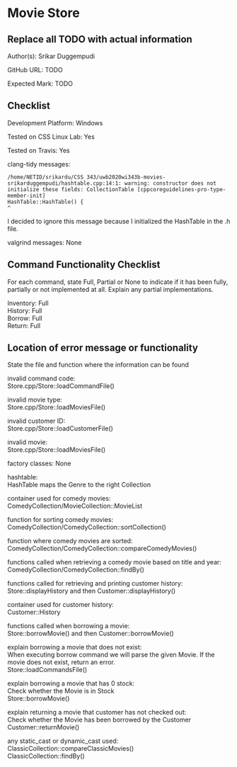 # Movie Store

## Replace all TODO with actual information

Author(s): Srikar Duggempudi

GitHub URL: TODO

Expected Mark: TODO

## Checklist

Development Platform: Windows

Tested on CSS Linux Lab: Yes

Tested on Travis: Yes

clang-tidy messages:
```
/home/NETID/srikardu/CSS 343/uwb2020wi343b-movies-srikarduggempudi/hashtable.cpp:14:1: warning: constructor does not initialize these fields: CollectionTable [cppcoreguidelines-pro-type-member-init]
HashTable::HashTable() {
^
```
I decided to ignore this message because I initialized the HashTable in the .h file.

valgrind messages: None

## Command Functionality Checklist

For each command, state Full, Partial or None to indicate 
if it has been fully, partially or not implemented at all.
Explain any partial implementations.

Inventory: Full <br>
History: Full <br>
Borrow: Full <br>
Return: Full

## Location of error message or functionality

State the file and function where the information can be found

invalid command code: <br> Store.cpp/Store::loadCommandFile() 

invalid movie type: <br> Store.cpp/Store::loadMoviesFile()

invalid customer ID: <br> Store.cpp/Store::loadCustomerFile()
 
invalid movie: <br> Store.cpp/Store::loadMoviesFile()

factory classes: None

hashtable: <br> HashTable maps the Genre to the right Collection 

container used for comedy movies: <br> ComedyCollection/MovieCollection::MovieList

function for sorting comedy movies: <br> ComedyCollection/ComedyCollection::sortCollection()

function where comedy movies are sorted: <br> ComedyCollection/ComedyCollection::compareComedyMovies()

functions called when retrieving a comedy movie based on title and year: <br> ComedyCollection/ComedyCollection::findBy()

functions called for retrieving and printing customer history: <br> Store::displayHistory and then Customer::displayHistory()

container used for customer history: <br> Customer::History

functions called when borrowing a movie: <br> Store::borrowMovie() and then Customer::borrowMovie()

explain borrowing a movie that does not exist: <br> When executing borrow command we will parse the given Movie. If the movie does not exist, return an error. <br> Store::loadCommandsFile() 

explain borrowing a movie that has 0 stock: <br> Check whether the  Movie is in Stock <br> Store::borrowMovie()

explain returning a movie that customer has not checked out: <br> Check whether the Movie has been borrowed by the Customer <br> Customer::returnMovie()

any static_cast or dynamic_cast used: <br>  ClassicCollection::compareClassicMovies() <br> 
ClassicCollection::findBy()


